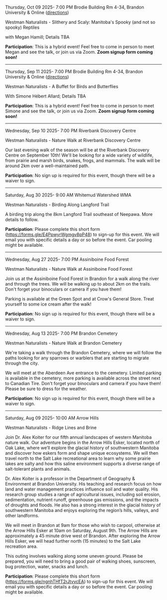 

Thursday, Oct 09 2025- 7:00 PM
Brodie Building Rm 4-34, Brandon University & Online ([directions](talks.html))

Westman Naturalists - Slithery and Scaly: Manitoba's Spooky (and not so spooky) Reptiles

with Megan Hamill; Details TBA

**Participation**: This is a hybrid event! Feel free to come in person to meet Megan and see the talk, or join us via Zoom. **Zoom signup form coming soon!**


-----------



Thursday, Sep 11 2025- 7:00 PM
Brodie Building Rm 4-34, Brandon University & Online ([directions](talks.html))

Westman Naturalists - A Buffet for Birds and Butterflies

With Simone Hébert Allard; Details TBA

**Participation**: This is a hybrid event! Feel free to come in person to meet Simone and see the talk, or join us via Zoom. **Zoom signup form coming soon!**


-----------



Wednesday, Sep 10 2025- 7:00 PM
Riverbank Discovery Centre

Westman Naturalists - Nature Walk at Riverbank Discovery Centre

Our last evening walk of the season will be at the Riverbank Discovery Centre on September 10th! We'll be looking for a wide variety of wildlife, from prairie and marsh birds, snakes, frogs, and mammals. The walk will be around 2km over a well-maintained path.

**Participation**: No sign up is required for this event, though there will be a waiver to sign.


-----------



Saturday, Aug 30 2025- 9:00 AM
Whitemud Watershed WMA

Westman Naturalists - Birding Along Langford Trail

A birding trip along the 8km Langford Trail southeast of Neepawa. More details to follow.

**Participation**: Please complete this short form (https://forms.gle/E4PpwyrWgmgv8pP48) to sign-up for this event. We will email you with specific details a day or so before the event. Car pooling might be available.


-----------



Wednesday, Aug 27 2025- 7:00 PM
Assiniboine Food Forest

Westman Naturalists - Nature Walk at Assiniboine Food Forest

Join us at the Assiniboine Food Forest in Brandon for a walk along the river and through the trees. We will be walking up to about 2km on the trails. Don't forget your binoculars or camera if you have them!

Parking is available at the Green Spot and at Crow's General Store. Treat yourself to some ice cream after the walk!

**Participation**: No sign up is required for this event, though there will be a waiver to sign.


-----------



Wednesday, Aug 13 2025- 7:00 PM
Brandon Cemetery

Westman Naturalists - Nature Walk at Brandon Cemetery

We're taking a walk through the Brandon Cemetery, where we will follow the paths looking for any sparrows or warblers that are starting to migrate through the city.

We will meet at the Aberdeen Ave entrance to the cemetery. Limited parking is available in the cemetery, more parking is available across the street next to Canadian Tire. Don't forget your binoculars and camera if you have them! Please be sure to dress for the weather.

**Participation**: No sign up is required for this event, though there will be a waiver to sign.


-----------



Saturday, Aug 09 2025- 10:00 AM
Arrow Hills

Westman Naturalists - Ridge Lines and Brine

Join Dr. Alex Koiter for our fifth annual landscapes of western Manitoba nature walk. Our adventure begins in the Arrow Hills Esker, located north of Oak Lake, where we’ll explore the glacial history of southwestern Manitoba and discover how eskers form and shape unique ecosystems. We will then travel north to the Salt Lake recreational area to learn why some prairie lakes are salty and how this saline environment supports a diverse range of salt-tolerant plants and animals.

Dr. Alex Koiter is a professor in the Department of Geography & Environment at Brandon University. His teaching and research focus on how land and water management practices influence soil and water quality. His research group studies a range of agricultural issues, including soil erosion, sedimentation, nutrient runoff, greenhouse gas emissions, and the impacts of droughts and floods. He also has a strong interest in the glacial history of southwestern Manitoba and enjoys exploring the region’s hills, valleys, and other landforms.

We will meet in Brandon at 9am for those who wish to carpool, otherwise at the Arrow Hills Esker at 10am on Saturday, August 9th. The Arrow Hills are approximately a 45 minute drive west of Brandon. After exploring the Arrow Hills Esker, we will head further north (15 minutes) to the Salt Lake recreation area.

This outing involves walking along some uneven ground. Please be prepared, you will need to bring a good pair of walking shoes, sunscreen, bug protection, water, snacks and lunch.

**Participation**: Please complete this short form (https://forms.gle/ngnhTHfT2rJtvvcEA) to sign-up for this event. We will email you with specific details a day or so before the event. Car pooling might be available.

